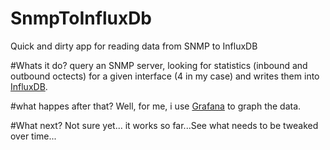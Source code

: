 # SnmpToInfluxDb
Quick and dirty app for reading data from SNMP to InfluxDB

#Whats it do?
query an SNMP server, looking for statistics (inbound and outbound octects) for a given interface (4 in my case) and writes them into [InfluxDB](https://www.influxdata.com/). 

#what happes after that?
Well, for me, i use [Grafana](https://grafana.net) to graph the data. 

#What next?
Not sure yet... it works so far...See what needs to be tweaked over time...
